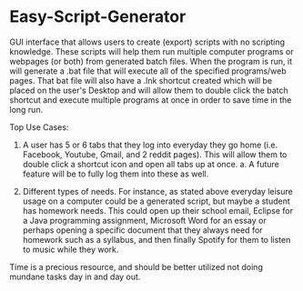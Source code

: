 # Easy-Script-Generator
GUI interface that allows users to create (export) scripts with no scripting knowledge. These scripts will help them run multiple computer programs or webpages (or both) from generated batch files. When the program is run, it will generate a .bat file that will execute all of the specified programs/web pages. That bat file will also have a .lnk shortcut created which will be placed on the user's Desktop and will allow them to double click the batch shortcut and execute multiple programs at once in order to save time in the long run. 


Top Use Cases:
1. A user has 5 or 6 tabs that they log into everyday they go home (i.e. Facebook, Youtube, Gmail, and 2 reddit pages). This will allow them to double click a shortcut icon and open all tabs up at once.
  a. A future feature will be to fully log them into these as well.

2. Different types of needs. For instance, as stated above everyday leisure usage on a computer could be a generated script, but maybe a student has homework needs. This could open up their school email, Eclipse for a Java programming assignment, Microsoft Word for an essay or perhaps opening a specific document that they always need for homework such as a syllabus, and then finally Spotify for them to listen to music while they work. 

Time is a precious resource, and should be better utilized not doing mundane tasks day in and day out.
